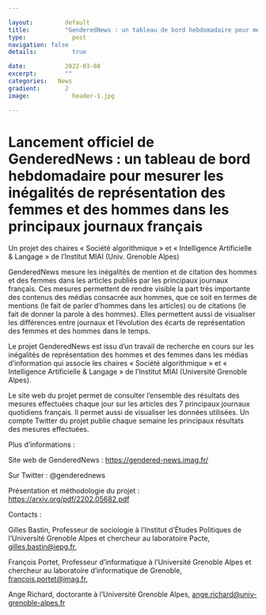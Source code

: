 ```yaml
---

layout:			default
title:  		"GenderedNews : un tableau de bord hebdomadaire pour mesurer les inégalités de représentation des femmes et des hommes dans les principaux journaux français"
type:			  post
navigation: false
details:		  true

date:   		2022-03-08
excerpt: 		""
categories:   News
gradient: 		2
image: 			  header-1.jpg

---
```


# Lancement officiel de GenderedNews : un tableau de bord hebdomadaire pour mesurer les inégalités de représentation des femmes et des hommes dans les principaux journaux français

Un projet des chaires « Société algorithmique » et « Intelligence Artificielle & Langage » de l’Institut MIAI (Univ. Grenoble Alpes)
 
 
GenderedNews mesure les inégalités de mention et de citation des hommes et des femmes dans les articles publiés par les principaux journaux français. Ces mesures permettent de rendre visible la part très importante des contenus des médias consacrée aux hommes, que ce soit en termes de mentions (le fait de parler d’hommes dans les articles) ou de citations (le fait de donner la parole à des hommes). Elles permettent aussi de visualiser les différences entre journaux et l’évolution des écarts de représentation des femmes et des hommes dans le temps.
 
Le projet GenderedNews est issu d’un travail de recherche en cours sur les inégalités de représentation des hommes et des femmes dans les médias d’information qui associe les chaires « Société algorithmique » et « Intelligence Artificielle & Langage » de l’Institut MIAI (Université Grenoble Alpes).
 
Le site web du projet permet de consulter l’ensemble des résultats des mesures effectuées chaque jour sur les articles des 7 principaux journaux quotidiens français. Il permet aussi de visualiser les données utilisées. Un compte Twitter du projet publie chaque semaine les principaux résultats des mesures effectuées.
 
 
 
Plus d’informations :

Site web de GenderedNews : https://gendered-news.imag.fr/

Sur Twitter : @genderednews

Présentation et méthodologie du projet : https://arxiv.org/pdf/2202.05682.pdf
 
Contacts :

Gilles Bastin, Professeur de sociologie à l’Institut d’Études Politiques de l’Université Grenoble Alpes et chercheur au laboratoire Pacte, gilles.bastin@iepg.fr,

François Portet, Professeur d’informatique à l’Université Grenoble Alpes et chercheur au laboratoire d’informatique de Grenoble, francois.portet@imag.fr,

Ange Richard, doctorante à l’Université Grenoble Alpes, ange.richard@univ-grenoble-alpes.fr
